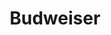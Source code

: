 ---
title: 'Budweiser'
type: 'USA'
description: 'Lorem ipsum dolor sit amet consectetur adipisicing elit. Obcaecati sint cumque voluptatem cupiditate odit corporis.'
price: 19
---